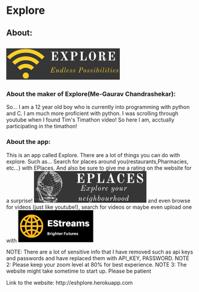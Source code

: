 <h1>Explore</h1>

<h2>About:<h2>
<img src="/static/images/icon.png" alt='Explore icon'> 
  
<h3>About the maker of Explore(Me-Gaurav Chandrashekar):</h3>
<p>So... I am a 12 year old boy who is currently into programming with python and C. I am much more proficient with python. 
I was scrolling through youtube when I found Tim's Timathon video! So here I am, acctually participating in the timathon!</p>

<h3>About the app:</h3>

  
<p>This is an app called Explore. There are a lot of things you can do with explore. Such as... Search for places around you(restaurants,Pharmacies, etc...) with EPlaces.
  And also be sure to give me a rating on the website for a surprise!
 
<img src="/static/images/eplaces.png" width="300px" alt="EPlaces icon"> 
and even browse for videos (just like youtube!), search for videos or maybe even upload one with <img src="static/images/logo.png" alt="EStreams icon" width="200px"></p>
  
  
NOTE: There are a lot of sensitive info that I have removed such as api keys and passwords and have replaced them with API_KEY, PASSWORD.
NOTE 2: Please keep your zoom level at 80% for best experience.
NOTE 3: The website might take sometime to start up. Please be patient
  <p>
  
  
  
  
  
  
  
  
  
  </p>
 Link to the website:
  http://eshplore.herokuapp.com
  
  

